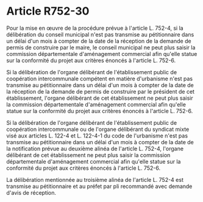 # Article R752-30

Pour la mise en œuvre de la procédure prévue à l'article L. 752-4, si la délibération du conseil municipal n'est pas transmise au pétitionnaire dans un délai d'un mois à compter de la date de la réception de la demande de permis de construire par le maire, le conseil municipal ne peut plus saisir la commission départementale d'aménagement commercial afin qu'elle statue sur la conformité du projet aux critères énoncés à l'article L. 752-6.

Si la délibération de l'organe délibérant de l'établissement public de coopération intercommunale compétent en matière d'urbanisme n'est pas transmise au pétitionnaire dans un délai d'un mois à compter de la date de la réception de la demande de permis de construire par le président de cet établissement, l'organe délibérant de cet établissement ne peut plus saisir la commission départementale d'aménagement commercial afin qu'elle statue sur la conformité du projet aux critères énoncés à l'article L. 752-6.

Si la délibération de l'organe délibérant de l'établissement public de coopération intercommunale ou de l'organe délibérant du syndicat mixte visé        aux articles L. 122-4 et L. 122-4-1 du code de l'urbanisme n'est pas transmise au pétitionnaire dans un délai d'un mois à compter de la date de la notification prévue au deuxième alinéa de l'article L. 752-4, l'organe délibérant de cet établissement ne peut plus saisir la commission départementale d'aménagement commercial afin qu'elle statue sur la conformité du projet aux critères énoncés à l'article L. 752-6.

La délibération mentionnée au troisième alinéa de l'article L. 752-4 est transmise au pétitionnaire et au préfet par pli recommandé avec demande d'avis de réception.
